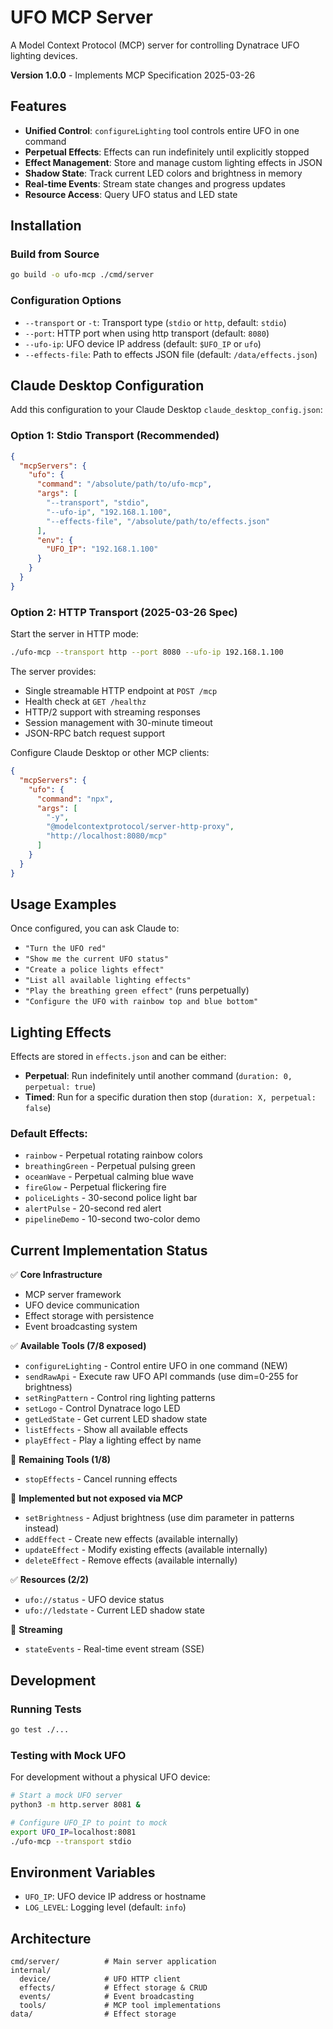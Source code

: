 # UFO MCP Server

A Model Context Protocol (MCP) server for controlling Dynatrace UFO lighting devices.

**Version 1.0.0** - Implements MCP Specification 2025-03-26

## Features

- **Unified Control**: `configureLighting` tool controls entire UFO in one command
- **Perpetual Effects**: Effects can run indefinitely until explicitly stopped
- **Effect Management**: Store and manage custom lighting effects in JSON
- **Shadow State**: Track current LED colors and brightness in memory
- **Real-time Events**: Stream state changes and progress updates
- **Resource Access**: Query UFO status and LED state

## Installation

### Build from Source

```bash
go build -o ufo-mcp ./cmd/server
```

### Configuration Options

- `--transport` or `-t`: Transport type (`stdio` or `http`, default: `stdio`)
- `--port`: HTTP port when using http transport (default: `8080`)
- `--ufo-ip`: UFO device IP address (default: `$UFO_IP` or `ufo`)
- `--effects-file`: Path to effects JSON file (default: `/data/effects.json`)

## Claude Desktop Configuration

Add this configuration to your Claude Desktop `claude_desktop_config.json`:

### Option 1: Stdio Transport (Recommended)

```json
{
  "mcpServers": {
    "ufo": {
      "command": "/absolute/path/to/ufo-mcp",
      "args": [
        "--transport", "stdio",
        "--ufo-ip", "192.168.1.100",
        "--effects-file", "/absolute/path/to/effects.json"
      ],
      "env": {
        "UFO_IP": "192.168.1.100"
      }
    }
  }
}
```

### Option 2: HTTP Transport (2025-03-26 Spec)

Start the server in HTTP mode:
```bash
./ufo-mcp --transport http --port 8080 --ufo-ip 192.168.1.100
```

The server provides:
- Single streamable HTTP endpoint at `POST /mcp`
- Health check at `GET /healthz`
- HTTP/2 support with streaming responses
- Session management with 30-minute timeout
- JSON-RPC batch request support

Configure Claude Desktop or other MCP clients:
```json
{
  "mcpServers": {
    "ufo": {
      "command": "npx",
      "args": [
        "-y",
        "@modelcontextprotocol/server-http-proxy",
        "http://localhost:8080/mcp"
      ]
    }
  }
}
```

## Usage Examples

Once configured, you can ask Claude to:

- `"Turn the UFO red"`
- `"Show me the current UFO status"`  
- `"Create a police lights effect"`
- `"List all available lighting effects"`
- `"Play the breathing green effect"` (runs perpetually)
- `"Configure the UFO with rainbow top and blue bottom"`

## Lighting Effects

Effects are stored in `effects.json` and can be either:
- **Perpetual**: Run indefinitely until another command (`duration: 0, perpetual: true`)
- **Timed**: Run for a specific duration then stop (`duration: X, perpetual: false`)

### Default Effects:
- `rainbow` - Perpetual rotating rainbow colors
- `breathingGreen` - Perpetual pulsing green
- `oceanWave` - Perpetual calming blue wave
- `fireGlow` - Perpetual flickering fire
- `policeLights` - 30-second police light bar
- `alertPulse` - 20-second red alert
- `pipelineDemo` - 10-second two-color demo

## Current Implementation Status

✅ **Core Infrastructure**
- MCP server framework
- UFO device communication
- Effect storage with persistence
- Event broadcasting system

✅ **Available Tools (7/8 exposed)**
- `configureLighting` - Control entire UFO in one command (NEW)
- `sendRawApi` - Execute raw UFO API commands (use dim=0-255 for brightness)
- `setRingPattern` - Control ring lighting patterns
- `setLogo` - Control Dynatrace logo LED  
- `getLedState` - Get current LED shadow state
- `listEffects` - Show all available effects
- `playEffect` - Play a lighting effect by name

🔲 **Remaining Tools (1/8)**
- `stopEffects` - Cancel running effects

💾 **Implemented but not exposed via MCP**
- `setBrightness` - Adjust brightness (use dim parameter in patterns instead)
- `addEffect` - Create new effects (available internally)
- `updateEffect` - Modify existing effects (available internally)
- `deleteEffect` - Remove effects (available internally)

✅ **Resources (2/2)**
- `ufo://status` - UFO device status
- `ufo://ledstate` - Current LED shadow state

🔲 **Streaming**
- `stateEvents` - Real-time event stream (SSE)

## Development

### Running Tests

```bash
go test ./...
```

### Testing with Mock UFO

For development without a physical UFO device:

```bash
# Start a mock UFO server
python3 -m http.server 8081 &

# Configure UFO_IP to point to mock
export UFO_IP=localhost:8081
./ufo-mcp --transport stdio
```

## Environment Variables

- `UFO_IP`: UFO device IP address or hostname
- `LOG_LEVEL`: Logging level (default: `info`)

## Architecture

```
cmd/server/          # Main server application
internal/
  device/            # UFO HTTP client
  effects/           # Effect storage & CRUD  
  events/            # Event broadcasting
  tools/             # MCP tool implementations
data/                # Effect storage
```
